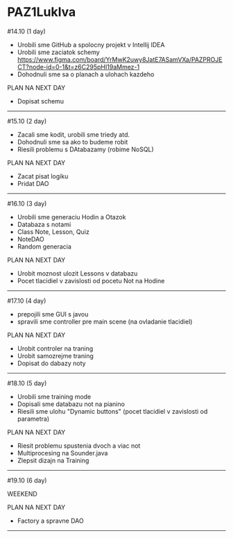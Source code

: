 # PAZ1LukIva

#14.10 (1 day)

- Urobili sme GitHub a spolocny projekt v Intellij IDEA
- Urobili sme zaciatok schemy https://www.figma.com/board/YrMwK2uwy8JatE7ASamVXa/PAZPROJECT?node-id=0-1&t=z6C295pHI19aMmez-1
- Dohodnuli sme sa o planach a ulohach kazdeho

PLAN NA NEXT DAY
- Dopisat schemu

  
------------------------------------------------------------------------------------------------------------------------

#15.10 (2 day)
- Zacali sme kodit, urobili sme triedy atd.
- Dohodnuli sme sa ako to budeme robit
- Riesili problemu s DAtabazamy (robime NoSQL)

PLAN NA NEXT DAY
- Zacat pisat logiku
- Pridat DAO

------------------------------------------------------------------------------------------------------------------------
#16.10 (3 day)
- Urobili sme generaciu Hodin a Otazok
- Databaza s notami
- Class Note, Lesson, Quiz
- NoteDAO
- Random generacia
  
PLAN NA NEXT DAY
- Urobit moznost ulozit Lessons v databazu
- Pocet tlacidiel v zavislosti od pocetu Not na Hodine

------------------------------------------------------------------------------------------------------------------------

#17.10 (4 day)

- prepojili sme GUI s javou
- spravili sme controller pre main scene (na ovladanie tlacidiel)

PLAN NA NEXT DAY
- Urobit controler na traning
- Urobit samozrejme traning
- Dopisat do dabazy noty

------------------------------------------------------------------------------------------------------------------------

#18.10 (5 day)
- Urobili sme training mode
- Dopisali sme databazu not na pianino
- Riesili sme ulohu "Dynamic buttons" (pocet tlacidiel v zavislosti od parametra)
  
PLAN NA NEXT DAY
- Riesit problemu spustenia dvoch a viac not
- Multiprocesing na Sounder.java
- Zlepsit dizajn na Training

------------------------------------------------------------------------------------------------------------------------

#19.10 (6 day)

WEEKEND

PLAN NA NEXT DAY
- Factory a spravne DAO

------------------------------------------------------------------------------------------------------------------------







